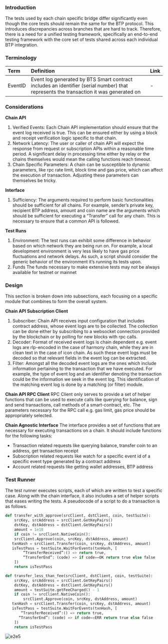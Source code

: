 ### Introduction
The tests used by each chain specific bridge differ significantly even though the core tests should remain the same for the BTP protocol. This introduces discrepancies across branches that are hard to track. Therefore, there is a need for a unified testing framework, specifically an end-to-end testing framework with the core set of tests shared across each individual BTP integration.

### Terminology

Term     | Definition                                                                                                                           | Link
:--------|:-------------------------------------------------------------------------------------------------------------------------------------|:-----
 EventID | Event log generated by BTS Smart contract includes an identifier (serial number) that represents the transaction it was generated on | -

### Considerations

**Chain API**
1. Verified Events: Each Chain API implementation should ensure that the event log received is true. This can be ensured either by using a block and receipt verification logic specific to that chain.
2. Network Latency: The user or caller of chain API will expect the response from request or subscription APIs within a reasonable time period. A significant delay in processing time either by relay or the chains themselves would mean the calling functions reach timeout.
3. Chain Specific Parameters: A chain can be susceptible to dynamic parameters, like rpc rate limit, block time and gas price, which can affect the execution of transaction. Adjusting these parameters can themselves be tricky.

**Interface**
1. Sufficiency: The arguments required to perform basic functionalities should be sufficient for all chains. For example, sender’s private key, recipient BTP address, amount and coin name are the arguments which should be sufficient for executing a “Transfer” call for any chain. This is necessary to ensure that a common API is followed.

**Test Runs**
1. Environment: The test runs can exhibit some difference in behavior based on which network they are being run on. For example, a local development environment is very less likely to have gas price fluctuations and network delays. As such, a script should consider the generic behavior of the environment it’s running its tests upon.
2. Funds The funds necessary to make extensive tests may not be always available for testnet or mainnet

### Design
This section is broken down into subsections, each focusing on a specific module that combines to form the overall system.

**Chain API Subscription Client**
1. Subscriber: Chain API receives input configuration that includes contract address, whose event logs are to be collected. The collection can be done either by subscribing to a websocket connection provided by the blockchain or by polling for new blocks with rpc calls. 
2. Decoder: Format of received event logs is chain dependent e.g. event logs are rlp-encoded in the case of harmony chain, while they are in clean text in the case of icon chain. As such these event logs must be decoded so that relevant fields in the event log can be extracted.
3. Filter: Amongst all the decoded event logs are the ones which include information pertaining to the transaction that we have executed. For example, the type of event log and an identifier denoting the transaction could be the information we seek in the event log. This identification of the matching event log is done by a matching (or filter) module.

**Chain API RPC Client**
RPC Client only serves to provide a set of helper functions that can be used to execute calls like querying for balance, sign and send transactions, call methods of a smart-contract, etc. The parameters necessary for the RPC call e.g. gas limit, gas price should be appropriately selected.

**Chain Agnostic Interface**
The interface provides a set of functions that are necessary for executing transactions on a chain. It should include functions for the following tasks:
- Transaction related requests like querying balance, transfer coin to an address, get transaction receipt
- Subscription related requests like watch for a specific event id of a specific event type generated by a contract address
- Account related requests like getting wallet addresses, BTP address

### Test Runner
The test runner executes scripts, each of which are written to test a specific case. Along with the chain interface, it also includes a set of helper scripts that eases writing the tests. A pseudocode of a script to do a transaction is as follows.

```py
def transfer_with_approve(srcClient, dstClient, coin, testSuite):
    srcKey, srcAddress = srcClient.GetKeyPairs()
    dstKey, dstAddress = dstClient.GetKeyPairs()
    amount = 1e18 
    if coin != srcClient.NativeCoin():
	srcClient.Approve(coin, srcKey, dstAddress, amount)
   txnHash = srcClient.Transfer(coin, srcKey, dstAddress, amount)
   isTestPass = testSuite.WaitForEvents(txnHash, [
        “TransferReceived”:() => return true,
        “TransferEnd”: (code) => if code==OK return true else false
    ])
    return isTestPass
```

```py
def transfer_less_than_fee(srcClient, dstClient, coin, testSuite):
    srcKey, srcAddress = srcClient.GetKeyPairs()
    dstKey, dstAddress = dstClient.GetKeyPairs()
    amount = testSuite.getFeeCharged() - 1 
    if coin != srcClient.NativeCoin():
        srcClient.Approve(coin, srcKey, dstAddress, amount)
   txnHash = srcClient.Transfer(coin, srcKey, dstAddress, amount)
   isTestPass = testSuite.WaitForEvents(txnHash, [
       “TransferReceived”:() => return true,
      “TransferEnd”: (code) => if code==ERR return true else false
    ])
    return isTestPass
```

![e2e5](https://user-images.githubusercontent.com/66529584/181575711-f39122a2-4593-43d7-bf6a-0ba89c5e5f90.png)

